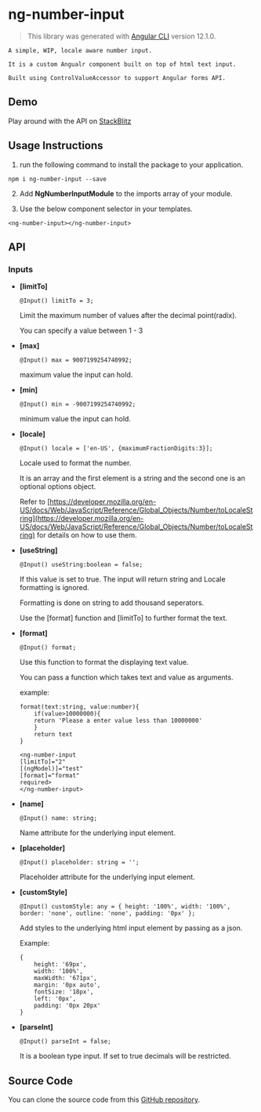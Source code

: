 # ng-number-input
    
> This library was generated with [Angular CLI](https://github.com/angular/angular-cli) version 12.1.0.

    A simple, WIP, locale aware number input. 

    It is a custom Angualr component built on top of html text input. 
    
    Built using ControlValueAccessor to support Angular forms API.
    
## Demo
Play around with the API on [StackBlitz](https://stackblitz.com/edit/angular-ivy-kqpxgd?devtoolsheight=33&file=src/app/app.component.html)


## Usage Instructions

1. run the following command to install the package to your application.

```
npm i ng-number-input --save 
```

2. Add **NgNumberInputModule** to the imports array of your module.

3. Use the below component selector in your templates.
```
<ng-number-input></ng-number-input>
```

## API

### Inputs

- **\[limitTo\]** 
    ```
    @Input() limitTo = 3;
    ```
    Limit the maximum number of values after the decimal point(radix).

    You can specify a value between 1 - 3

- **\[max\]** 
    ```
    @Input() max = 9007199254740992;
    ```
    maximum value the input can hold.

- **\[min\]** 
    ```
    @Input() min = -9007199254740992;
    ```
    minimum value the input can hold.

- **\[locale\]** 
    ```
    @Input() locale = ['en-US', {maximumFractionDigits:3}];
    ```
    Locale used to format the number. 
    
    It is an array and the first element is a string and the second one is an optional options object.

    Refer to [https://developer.mozilla.org/en-US/docs/Web/JavaScript/Reference/Global_Objects/Number/toLocaleString](https://developer.mozilla.org/en-US/docs/Web/JavaScript/Reference/Global_Objects/Number/toLocaleString) for details on how to use them.


- **\[useString\]** 
    ```
    @Input() useString:boolean = false;
    ```
    If this value is set to true. The input will return string and Locale formatting is ignored.

    Formatting is done on string to add thousand seperators.

    Use the [format] function and [limitTo] to further format the text. 

- **\[format\]** 
    ```
    @Input() format;
    ```
    Use this function to format the displaying text value.

    You can pass a function which takes text and value as arguments.

    example:

    ```
    format(text:string, value:number){
        if(value>10000000){
        return 'Please a enter value less than 10000000'
        }
        return text
    }
 
    <ng-number-input
    [limitTo]="2"
    [(ngModel)]="test"
    [format]="format"
    required>
    </ng-number-input>
    ```

- **\[name\]** 
    ```
    @Input() name: string;
    ```
    Name attribute for the underlying input element.

- **\[placeholder\]** 
    ```
    @Input() placeholder: string = '';
    ```
    Placeholder attribute for the underlying input element.

- **\[customStyle\]** 
    ```
    @Input() customStyle: any = { height: '100%', width: '100%', border: 'none', outline: 'none', padding: '0px' };
    ```
    Add styles to the underlying html input element by passing as a json.

    Example:
    ```
    {
        height: '69px',
        width: '100%',
        maxWidth: '671px',
        margin: '0px auto',
        fontSize: '18px',
        left: '0px',
        padding: '0px 20px'
    }
    ```
- **\[parseInt\]** 
    ```
    @Input() parseInt = false;
    ```
    It is a boolean type input. If set to true decimals will be restricted. 

## Source Code
You can clone the source code from this [GitHub repository](https://github.com/shashankpenumatcha/ng-number-input).